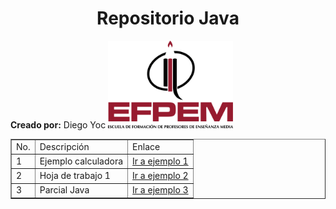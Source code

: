 <center><h1>Repositorio Java</h1></center>
<b>Creado por:</b> Diego Yoc

<img src="img/efpem.png" width="200">

<table border=1>
	<tr>
		<td>No.</td>
		<td>Descripción</td>
		<td>Enlace</td>
	</tr>
	<tr>
		<td>1</td>
		<td>Ejemplo calculadora</td>
		<td><a href="Calculadora">Ir a ejemplo 1</a></td>
	</tr>
	<tr>
		<td>2</td>
		<td>Hoja de trabajo 1</td>
		<td><a href="Ht1JavaDiegoYoc">Ir a ejemplo 2</a></td>
	</tr>
	<tr>
		<td>3</td>
		<td>Parcial Java</td>
		<td><a href="ParcialJavaDiegoYoc">Ir a ejemplo 3</a></td>
	</tr>
</table>
